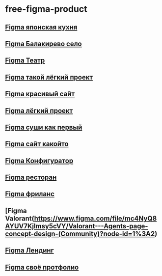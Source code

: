 # free-figma-product

## [Figma японская кухня ](https://www.figma.com/file/vlbt4opFQmjbZ32vygZ2vl/Riksha?node-id=1%3A11)
## [Figma Балакирево село](https://www.figma.com/file/e0XfKi97qFuGUC0PHfAQu8/%D0%91%D0%B0%D0%BB%D0%B0%D0%BA%D0%B8%D1%80%D0%B5%D0%B2%D0%BE?node-id=101%3A4081)
## [Figma Театр](https://www.figma.com/file/tDXKBS668DUhbK0DOVg6dv/Templates-%2315.-More-on-Figma.info)
## [Figma такой лёгкий проект](https://www.figma.com/file/FZQg4Z3bH0pzAhnI4j7vI0/Prototype_Kakel_Store?node-id=606%3A342)
## [Figma красивый сайт](https://www.figma.com/file/9Fibqv3GwTbvN0LGAWQB7O/Way-(Copy)?node-id=0%3A1)
## [Figma лёгкий проект](https://www.figma.com/file/X1gvk3YIuIK3nr6dNodwup/Study%D0%A1%D0%A8%D0%90-(Copy))
## [Figma суши как первый](https://www.figma.com/file/JgwU2LVHASLmUj9XVjxEPM/%D0%A1%D0%A3%D0%A8%D0%98)
## [Figma сайт какойто](https://www.figma.com/file/8Xcb2xvl8YtR9rQw7SeuPs/Proj.2)
## [Figma Конфигуратор](https://www.figma.com/file/JpzeCtYrCeHRpaEpmwZnWk/%D0%9A%D0%BE%D0%BD%D1%84%D0%B8%D0%B3%D1%83%D1%80%D0%B0%D1%82%D0%BE%D1%80-(%D0%B4%D0%B8%D0%B7%D0%B0%D0%B9%D0%BD)-(v2)?node-id=264%3A308)
## [Figma ресторан](https://www.figma.com/file/HHyBI1g24kKpW8moabTEH1/%D0%A0%D0%B5%D1%81%D1%82%D0%BE%D1%80%D0%B0%D0%BD?node-id=0%3A1)
## [Figma фриланс](https://www.figma.com/file/jiQp5mFBzXipjrzya7GKs0/%D0%A4%D1%80%D0%B8%D0%BB%D0%B0%D0%BD%D1%81-%D0%B1%D0%B8%D1%80%D0%B6%D0%B0?node-id=6159%3A77425)
## [Figma Valorant(https://www.figma.com/file/mc4NyQ8AYUV7KjImsy5cVY/Valorant---Agents-page-concept-design-(Community)?node-id=1%3A2)
## [Figma Лендинг](https://www.figma.com/file/aHd2rHMrnzDXhowLuIQjIyVQ/ThriveTalk-Landing-Page?node-id=0%3A1)
## [Figma своё протфолио](https://www.figma.com/file/5D9pDuLtS042hzaoN69Kd7/Free--Landing--Page-Template?node-id=254%3A515)
